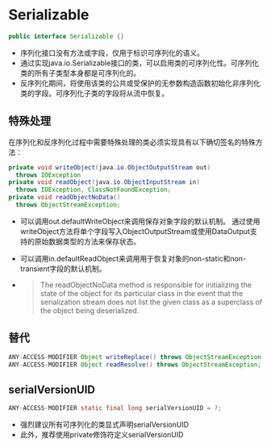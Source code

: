 # Serializable
```java
public interface Serializable {}
```
- 序列化接口没有方法或字段，仅用于标识可序列化的语义。
- 通过实现java.io.Serializable接口的类，可以启用类的可序列化性。可序列化类的所有子类型本身都是可序列化的。
- 反序列化期间，将使用该类的公共或受保护的无参数构造函数初始化非序列化类的字段。可序列化子类的字段将从流中恢复。

## 特殊处理
在序列化和反序列化过程中需要特殊处理的类必须实现具有以下确切签名的特殊方法：
```java
private void writeObject(java.io.ObjectOutputStream out)
  throws IOException
private void readObject(java.io.ObjectInputStream in)
  throws IOException, ClassNotFoundException;
private void readObjectNoData()
  throws ObjectStreamException;
```

- 可以调用out.defaultWriteObject来调用保存对象字段的默认机制。
通过使用writeObject方法将单个字段写入ObjectOutputStream或使用DataOutput支持的原始数据类型的方法来保存状态。

- 可以调用in.defaultReadObject来调用用于恢复对象的non-static和non-transient字段的默认机制。

- > The readObjectNoData method is responsible for initializing the state of the object for its particular class in the 
event that the serialization stream does not list the given class as a superclass of the object being deserialized.

## 替代
```java
ANY-ACCESS-MODIFIER Object writeReplace() throws ObjectStreamException;
ANY-ACCESS-MODIFIER Object readResolve() throws ObjectStreamException;
```

## serialVersionUID
```java
ANY-ACCESS-MODIFIER static final long serialVersionUID = ?;
```
- 强烈建议所有可序列化的类显式声明serialVersionUID
- 此外，推荐使用private修饰符定义serialVersionUID